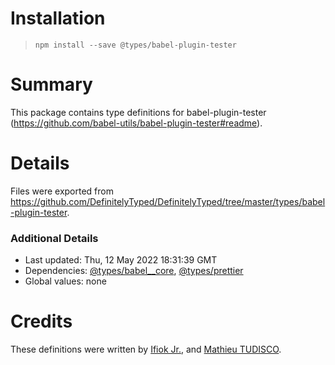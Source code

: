 # Installation
> `npm install --save @types/babel-plugin-tester`

# Summary
This package contains type definitions for babel-plugin-tester (https://github.com/babel-utils/babel-plugin-tester#readme).

# Details
Files were exported from https://github.com/DefinitelyTyped/DefinitelyTyped/tree/master/types/babel-plugin-tester.

### Additional Details
 * Last updated: Thu, 12 May 2022 18:31:39 GMT
 * Dependencies: [@types/babel__core](https://npmjs.com/package/@types/babel__core), [@types/prettier](https://npmjs.com/package/@types/prettier)
 * Global values: none

# Credits
These definitions were written by [Ifiok Jr.](https://github.com/ifiokjr), and [Mathieu TUDISCO](https://github.com/mathieutu).
